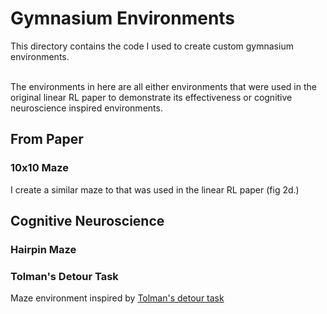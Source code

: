 # Gymnasium Environments
This directory contains the code I used to create custom gymnasium environments. <br> <br>

The environments in here are all either environments that were used in the original linear RL paper to demonstrate its effectiveness or cognitive neuroscience inspired environments.

## From Paper
### 10x10 Maze
I create a similar maze to that was used in the linear RL paper (fig 2d.)

## Cognitive Neuroscience
### Hairpin Maze


### Tolman's Detour Task
Maze environment inspired by [Tolman's detour task ](https://psycnet.apa.org/record/1949-00103-001)